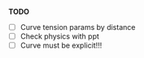 **TODO**

- [ ] Curve tension params by distance
- [ ] Check physics with ppt
- [ ] Curve must be explicit!!!
